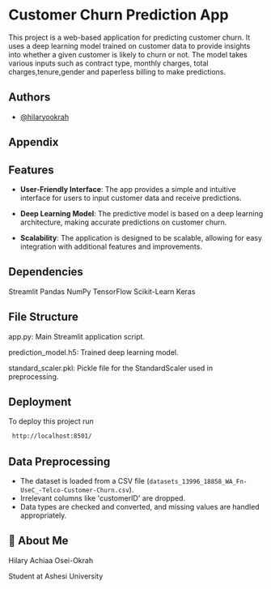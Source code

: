 
# Customer Churn Prediction App
This project is a web-based application for predicting customer churn.
It uses a deep learning model trained on customer data to provide insights into whether a given customer is likely to churn or not. 
The model takes various inputs such as contract type, monthly charges, total charges,tenure,gender and paperless billing to make predictions.

## Authors

- [@hilaryookrah]( https://github.com/hilaryookrah/90832025_Churning_Customer)


## Appendix

## Features
- **User-Friendly Interface**: The app provides a simple and intuitive interface for users to input customer data and receive predictions.

- **Deep Learning Model**: The predictive model is based on a deep learning architecture, making accurate predictions on customer churn.

- **Scalability**: The application is designed to be scalable, allowing for easy integration with additional features and improvements.


## Dependencies
Streamlit
Pandas
NumPy
TensorFlow
Scikit-Learn
Keras
## File Structure
app.py: Main Streamlit application script.


prediction_model.h5: Trained deep learning model.


standard_scaler.pkl: Pickle file for the StandardScaler used in preprocessing.
## Deployment

To deploy this project run

```bash
 http://localhost:8501/
```



## Data Preprocessing

- The dataset is loaded from a CSV file (`datasets_13996_18858_WA_Fn-UseC_-Telco-Customer-Churn.csv`).
- Irrelevant columns like 'customerID' are dropped.
- Data types are checked and converted, and missing values are handled appropriately.

## 🚀 About Me
Hilary Achiaa Osei-Okrah

Student at Ashesi University


